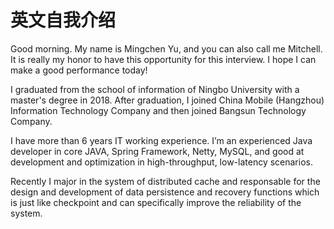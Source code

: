 # 英文自我介绍
Good morning. My name is Mingchen Yu, and you can also call me Mitchell. It is really my honor to have this opportunity for this interview. I hope I can make a good performance today! 

I graduated from the school of information of Ningbo University with a master's degree in 2018. After graduation, I joined China Mobile (Hangzhou) Information Technology Company and then joined Bangsun Technology Company. 

I have more than 6 years IT working experience. I’m an experienced Java developer in core JAVA, Spring Framework, Netty, MySQL, and good at development and optimization in high-throughput, low-latency scenarios. 

Recently I major in the system of distributed cache and responsable for the design and development of data persistence and recovery functions which is just like checkpoint and can specifically improve the reliability of the system.

